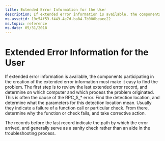 ```yaml
---
title: Extended Error Information for the User
description: If extended error information is available, the components participating in the creation of the extended error information must make it easy to find the problem.
ms.assetid: 10c54f53-f449-4e7d-ba84-7b000beaee22
ms.topic: reference
ms.date: 05/31/2018
---
```


# Extended Error Information for the User

If extended error information is available, the components participating in the creation of the extended error information must make it easy to find the problem. The first step is to review the last extended error record, and determine on which computer and which process the problem originated. This is often the cause of the RPC\_S\_\* error. Find the detection location, and determine what the parameters for this detection location mean. Usually they indicate a failure of a function call or particular check. From there, determine why the function or check fails, and take corrective action.

The records before the last record indicate the path by which the error arrived, and generally serve as a sanity check rather than an aide in the troubleshooting process.

 

 





